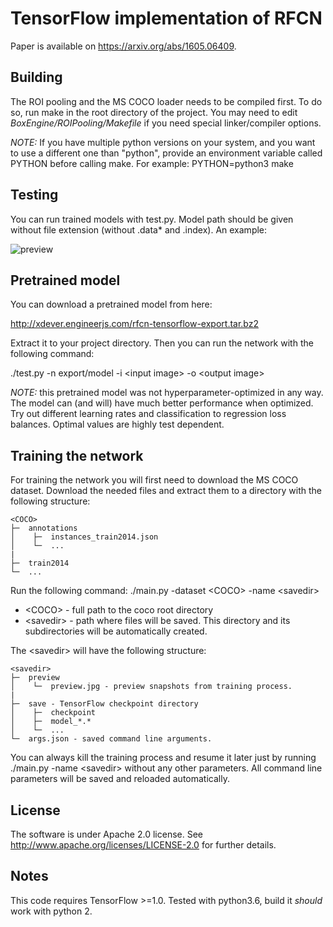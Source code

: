 TensorFlow implementation of RFCN
=================================

Paper is available on https://arxiv.org/abs/1605.06409.

Building
--------

The ROI pooling and the MS COCO loader needs to be compiled first. To do so, run make in the root directory of the project. You may need to edit *BoxEngine/ROIPooling/Makefile* if you need special linker/compiler options.

*NOTE:* If you have multiple python versions on your system, and you want to use a different one than "python", provide an environment variable called PYTHON before calling make. For example: PYTHON=python3 make

Testing
-------

You can run trained models with test.py. Model path should be given without file extension (without .data* and .index). An example:

![preview](https://cloud.githubusercontent.com/assets/2706617/25061919/2003e832-21c1-11e7-9397-14224d39dbe9.jpg)

Pretrained model
----------------

You can download a pretrained model from here:

http://xdever.engineerjs.com/rfcn-tensorflow-export.tar.bz2

Extract it to your project directory. Then you can run the network with the following command:

./test.py -n export/model -i \<input image\> -o \<output image\>

*NOTE:* this pretrained model was not hyperparameter-optimized in any way. The model can (and will) have much better performance when optimized. Try out different learning rates and classification to regression loss balances. Optimal values are highly test dependent.

Training the network
--------------------

For training the network you will first need to download the MS COCO dataset. Download the needed files and extract them to a directory with the following structure:
```
<COCO>
├─  annotations
│    ├─  instances_train2014.json
│    └─  ...
|
├─  train2014
└─  ...

```
Run the following command:
./main.py -dataset \<COCO\> -name \<savedir\>
* \<COCO\> - full path to the coco root directory
* \<savedir\> - path where files will be saved. This directory and its subdirectories will be automatically created.

The \<savedir\> will have the following structure:
```
<savedir>
├─  preview
│    └─  preview.jpg - preview snapshots from training process.
|
├─  save - TensorFlow checkpoint directory
│    ├─  checkpoint
│    ├─  model_*.*
│    └─  ...
└─  args.json - saved command line arguments.

```

You can always kill the training process and resume it later just by running
./main.py -name \<savedir\>
without any other parameters. All command line parameters will be saved and reloaded automatically.

License
-------

The software is under Apache 2.0 license. See http://www.apache.org/licenses/LICENSE-2.0 for further details.

Notes
-----

This code requires TensorFlow >=1.0. Tested with python3.6, build it *should* work with python 2.

